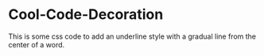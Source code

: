 # Cool-Code-Decoration

This is some css code to add an underline style with a gradual line from the center of a word.

